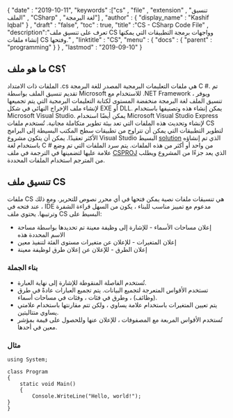 {
  "date" : "2019-10-11",
  "keywords" :["cs" , "file" , "extension" , "تنسيق الملف" , "CSharp" , "لغة البرمجة"] ,
  "author" : {
    "display_name" : "Kashif Iqbal"
} ,
  "draft" : "false",
  "toc" : true,
  "title" :"CS - CSharp Code File" ,
  "description":"تعرف على تنسيق ملف CS وواجهات برمجة التطبيقات التي يمكنها إنشاء ملفات CS وفتحها." ,
  "linktitle" : "CS",
  "menu" : {
    "docs" : {
      "parent" : "programming"
}
} ,
  "lastmod" : "2019-09-10"
}

## ما هو ملف CS؟

الملفات ذات الامتداد .cs هي ملفات التعليمات البرمجية المصدر للغة البرمجة C #. تم تقديم تنسيق الملف بواسطة Microsoft للاستخدام مع .NET Framework ، ويوفر تنسيق الملف لغة البرمجة منخفضة المستوى لكتابة التعليمات البرمجية التي يتم تجميعها لإنشاء ملف الإخراج النهائي في شكل EXE أو DLL. يمكن إنشاء هذه وتصنيفها باستخدام Microsoft Visual Studio. يمكن أيضًا استخدام Microsoft Visual Studio Express لإنشاء وتحديث هذه الملفات التي تعد بيئة تطوير متكاملة مجانية. تُستخدم ملفات CS لتطوير التطبيقات التي يمكن أن تتراوح من تطبيقات سطح المكتب البسيطة إلى البرامج الأكثر تعقيدًا. يمكن أن يتكون مشروع Visual Studio البسيط [solution](/ar/programming/sln/) الذي تم إنشاؤه باستخدام لغة C # من واحد أو أكثر من هذه الملفات. يتم سرد الملفات التي تم وضع علامة عليها لتضمينها في الترجمة في ملف [CSPROJ](/ar/programming/csproj/) الذي يعد جزءًا من المشروع ويطلب من المترجم استخدام الملفات المحددة.

## تنسيق ملف CS ##

ملفات CS هي تنسيقات ملفات نصية يمكن فتحها في أي محرر نصوص للتحرير. ومع ذلك ، عند فتحه في IDE مدعوم مع تمييز مناسب للبناء ، يكون من السهل قراءة الشفرة وترتيبها. يحتوي ملف CS البسيط على:

* إعلان مساحات الأسماء - للإشارة إلى وظيفة معينة تم تحديدها بواسطة مساحة الاسم المحددة هذه
* إعلان المتغيرات - للإعلان عن متغيرات مستوى الفئة لتنفيذ معين
* إعلان الطرق - للإعلان عن إعلان طرق لوظيفة معينة

### بناء الجملة ###

* تُستخدم الفاصلة المنقوطة للإشارة إلى نهاية العبارة.
* تستخدم الأقواس المتعرجة لتجميع البيانات. يتم تجميع العبارات عادةً في طرق (وظائف) ، وطرق في فئات ، وفئات في مساحات أسماء.
* يتم تعيين المتغيرات باستخدام علامة يساوي ، ولكن تتم مقارنتها باستخدام علامتي يساوي متتاليتين.
* تُستخدم الأقواس المربعة مع المصفوفات ، للإعلان عنها وللحصول على قيمة بمؤشر معين في أحدها.

### مثال ###

```
using System;

class Program
{
    static void Main()
    {
        Console.WriteLine("Hello, world!");
}
}
```

